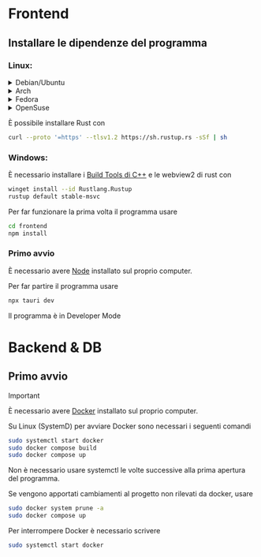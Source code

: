 # Frontend

## Installare le dipendenze del programma

### Linux:

<details>
<summary>Debian/Ubuntu</summary>

```sh
sudo apt update
sudo apt install libwebkit2gtk-4.0-dev \
    build-essential \
    curl \
    wget \
    file \
    libssl-dev \
    libgtk-3-dev \
    libayatana-appindicator3-dev \
    librsvg2-dev
```
</details>
<details>
<summary>Arch</summary>

```sh
sudo pacman -Syu
sudo pacman -S --needed \
    webkit2gtk \
    base-devel \
    curl \
    wget \
    file \
    openssl \
    appmenu-gtk-module \
    gtk3 \
    libappindicator-gtk3 \
    librsvg \
    libvips
```
</details>
<details>
<summary>Fedora</summary>

```sh
sudo dnf check-update
sudo dnf install webkit2gtk4.0-devel \
    openssl-devel \
    curl \
    wget \
    file \
    libappindicator-gtk3-devel \
    librsvg2-devel
sudo dnf group install "C Development Tools and Libraries"
```
</details>
<details> 
<summary>OpenSuse</summary>

```sh
sudo zypper up
sudo zypper in webkit2gtk3-soup2-devel \
    libopenssl-devel \
    curl \
    wget \
    file \
    libappindicator3-1 \
    librsvg-devel
sudo zypper in -t pattern devel_basis
```
</details>

È possibile installare Rust con

```sh
curl --proto '=https' --tlsv1.2 https://sh.rustup.rs -sSf | sh
```

### Windows:

È necessario installare i [Build Tools di C++](https://visualstudio.microsoft.com/visual-cpp-build-tools/)
e le webview2 di rust con

```sh
winget install --id Rustlang.Rustup
rustup default stable-msvc
```

Per far funzionare la prima volta il programma usare

```sh
cd frontend
npm install

```
### Primo avvio
È necessario avere [Node](https://nodejs.org/en) installato sul proprio computer.

Per far partire il programma usare 

```sh
npx tauri dev
```

Il programma è in Developer Mode

# Backend & DB
## Primo avvio
> [!important]
> È necessario avere [Docker](https://docs.docker.com/engine/install/) installato sul proprio computer.

Su Linux (SystemD) per avviare Docker sono necessari i seguenti comandi
```sh
sudo systemctl start docker
sudo docker compose build
sudo docker compose up
```

Non è necessario usare systemctl le volte successive alla prima apertura del programma.

Se vengono apportati cambiamenti al progetto non rilevati da docker, usare
```sh
sudo docker system prune -a
sudo docker compose up
```
Per interrompere Docker è necessario scrivere
```sh
sudo systemctl start docker
```